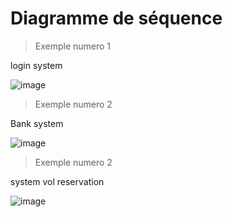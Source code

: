 # Diagramme de séquence

> Exemple numero 1
> 
login system 

![image](https://user-images.githubusercontent.com/92023794/199462384-300b9146-fbf7-47c4-9c4a-617bd6540f82.png)

> Exemple numero 2
> 
Bank system


![image](https://user-images.githubusercontent.com/92023794/199466551-97e9b254-2357-4e22-a01d-9d3c8d704e4b.png)

> Exemple numero 2
> 
system vol reservation

![image](https://user-images.githubusercontent.com/92023794/199475094-c1815be3-bca5-4264-a19a-1f0976866136.png)
